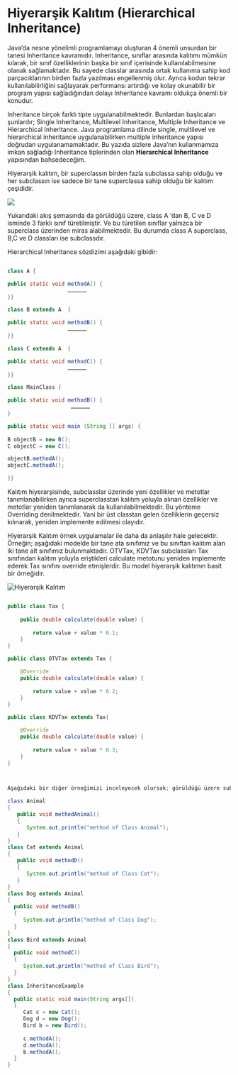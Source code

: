 

# Hiyerarşik Kalıtım (Hierarchical Inheritance)


Java’da nesne yönelimli programlamayı oluşturan 4 önemli unsurdan bir tanesi Inheritance kavramıdır. Inheritance, sınıflar arasında kalıtımı mümkün kılarak, bir sınıf özelliklerinin başka bir sınıf içerisinde kullanılabilmesine olanak sağlamaktadır. Bu sayede classlar arasında ortak kullanıma sahip kod parçacıklarının birden fazla yazılması engellenmiş olur. Ayrıca kodun tekrar kullanılabilirliğini sağlayarak performansı artırdığı ve kolay okunabilir bir program yapısı sağladığından dolayı Inheritance kavramı oldukça önemli bir konudur.

Inheritance birçok farklı tipte uygulanabilmektedir. Bunlardan başlıcaları şunlardır; Single Inheritance, Multilevel Inheritance, Multiple Inheritance ve Hierarchical Inheritance. Java programlama dilinde single, multilevel ve hierarchical inheritance uygulanabilirken multiple inheritance yapısı doğrudan uygulanamamaktadır. Bu yazıda sizlere Java’nın kullanmamıza imkan sağladığı Inheritance tiplerinden olan **Hierarchical Inheritance** yapısından bahsedeceğim.

Hiyerarşik kalıtım, bir superclassın birden fazla subclassa sahip olduğu ve her subclassın ise sadece bir tane superclassa sahip olduğu bir kalıtım çeşididir.

<img src="hierarchical_inheritance.png"/>

Yukarıdaki akış şemasında da görüldüğü üzere, class A ‘dan B, C ve D isminde 3 farklı sınıf türetilmiştir. Ve bu türetilen sınıflar yalnızca bir superclass üzerinden miras alabilmektedir. Bu durumda class A superclass, B,C ve D classları ise subclassdır. 

Hierarchical Inheritance sözdizimi aşağıdaki gibidir:

````java

class A {

public static void methodA() {
                   ………………
}}

class B extends A  {

public static void methodB() {
                   ………………
}}

class C extends A  {

public static void methodC() {
                   ………………
}}

class MainClass {

public static void methodB() {
                    ………………
}

public static void main (String [] args) {
 
B objectB = new B();
C objectC = new C();

objectB.methodA();
objectC.methodA();

}}

````

Kalıtım hiyerarşisinde, subclasslar üzerinde yeni özellikler ve metotlar tanımlanabilirken ayrıca superclasstan kalıtım yoluyla alınan özellikler ve metotlar yeniden tanımlanarak da kullanılabilmektedir. Bu yönteme Overriding denilmektedir. Yani bir üst classtan gelen özelliklerin geçersiz kılınarak, yeniden implemente edilmesi olayıdır.

Hiyerarşik Kalıtım örnek uygulamalar ile daha da anlaşılır hale gelecektir. Örneğin; aşağıdaki modelde bir tane ata sınıfımız ve bu sınıftan kalıtım alan iki tane alt sınıfımız bulunmaktadır. OTVTax, KDVTax subclassları Tax sınıfından kalıtım yoluyla eriştikleri calculate metotunu yeniden implemente ederek Tax sınıfını override etmişlerdir. Bu model hiyerarşik kalıtımın basit bir örneğidir.

![Hiyerarşik Kalıtım](/Users/kodluyoruz/Projeler/kodluyoruz/taskforce/java/java-102/object-oriented-programming/figures/hierarchical-inheritance.png)

````java

public class Tax {
	
	public double calculate(double value) {
		
		return value + value * 0.1;
	}
}

public class OTVTax extends Tax {

	@Override
	public double calculate(double value) {
		
		return value + value * 0.2;
	}
}

public class KDVTax extends Tax{

	@Override
	public double calculate(double value) {
		
		return value + value * 0.3;
	}
}

````

````java


Aşağıdaki bir diğer örneğimizi inceleyecek olursak; görüldüğü üzere subclass olan Cat, Dog ve Bird sınıfları "extend" anahtar sözcüğüyle Animal superclass'ından miras almıştır.

class Animal
{
   public void methodAnimal()
   {
      System.out.println("method of Class Animal");
   }
}
class Cat extends Animal
{
   public void methodD()
   {
      System.out.println("method of Class Cat");
   }
}
class Dog extends Animal
{
  public void methodB()
  {
     System.out.println("method of Class Dog");
  }
}
class Bird extends Animal
{
  public void methodC()
  {
     System.out.println("method of Class Bird");
  }
}
class InheritanceExample
{
  public static void main(String args[])
  {
     Cat c = new Cat();
     Dog d = new Dog();
     Bird b = new Bird();
     
     c.methodA();
     d.methodA();
     b.methodA();
  }
}

````

